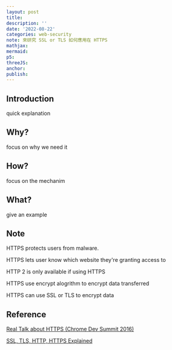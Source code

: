 ```yaml
---
layout: post
title:
description: ''
date: '2022-08-22'
categories: web-security
note: 來研究 SSL or TLS 如何應用在 HTTPS
mathjax:
mermaid:
p5:
threeJS:
anchor:
publish:
---
```


## Introduction

quick explanation

## Why?

focus on why we need it

## How?

focus on the mechanim

## What?

give an example

## Note

HTTPS protects users from malware.

HTTPS lets user know which website they're granting access to

HTTP 2 is only available if using HTTPS

HTTPS use encrypt alogrithm to encrypt data transferred

HTTPS can use SSL or TLS to encrypt data

## Reference

[Real Talk about HTTPS (Chrome Dev Summit 2016)](https://www.youtube.com/watch?v=iP75a1Y9saY)

[SSL, TLS, HTTP, HTTPS Explained](https://www.youtube.com/watch?v=hExRDVZHhig)
